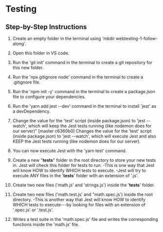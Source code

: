 # Testing

## Step-by-Step Instructions 

1) Create an empty folder in the terminal using 'mkdir webtesting-1-follow-along'.

2) Open this folder in VS code.

3) Run the 'git init' command in the terminal to create a git repository for this new folder.

4) Run the 'npx gitignore node' command in the terminal to create a .gitignore file.

5) Run the 'npm init -y' command in the terminal to create a package.json file to configure your dependencies.

6) Run the 'yarn add jest --dev' command in the terminal to install 'jest' as a devDependency.

7) Change the value for the 'test' script (inside package.json) to 'jest --watch', which will keep the Jest tests running (like nodemon does for our server)"
[master c6360b0] Changes the value for the 'test' script (inside package.json) to 'jest --watch', which will execute Jest and also KEEP the Jest tests running (like nodemon does for our server). 

8) You can now execute Jest with the 'yarn test' command.

9) Create a new "__tests__" folder in the root directory to store your new tests in. Jest will check this folder for tests to run. 
    -This is one way that Jest will know HOW to identify WHICH tests to execute.
    -Jest will try to execute ANY files in the '__tests__' folder with an extension of '.js'.

10) Create two new files ('math.js' and 'strings.js') inside the '__tests__' folder.

11) Create two new files ('math.test.js' and "math.spec.js') inside the root directory. 
    -This is another way that Jest will know HOW to identify WHICH tests to execute---by looking for files with an extension of '.spec.js' or '.test.js'.

12) Writes a test suite in the 'math.spec.js' file and writes the corresponding functions inside the 'math.js' file.